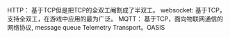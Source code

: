 
HTTP： 基于TCP但是把TCP的全双工阉割成了半双工。
websocket: 基于TCP，支持全双工，在游戏中应用的最为广泛。
MQTT： 基于TCP，面向物联网通信的网络协议, message queue Telemetry Transport。OASIS